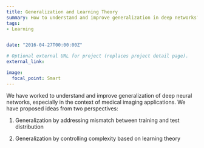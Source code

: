 ```yaml
---
title: Generalization and Learning Theory
summary: How to understand and improve generalization in deep networks?
tags:
- Learning


date: "2016-04-27T00:00:00Z"

# Optional external URL for project (replaces project detail page).
external_link: 

image:
  focal_point: Smart
---
```

 
We have worked to understand and improve generalization of deep neural networks, especially in the context of medical imaging applications. We have proposed ideas from two perspectives:

1) Generalization by addressing mismatch between training and test distribution

2) Generalization by controlling complexity based on learning theory